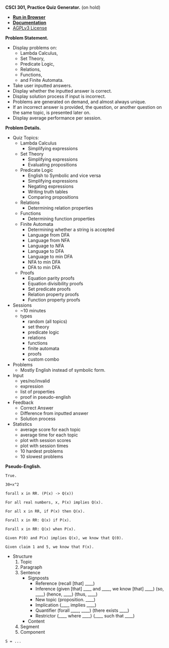 **CSCI 301, Practice Quiz Generator.** (on hold)

- [**Run in Browser**](...)
- [**Documentation**](...)
- [AGPLv3 License](LICENSE)

**Problem Statement.**

- Display problems on:
    - Lambda Calculus,
    - Set Theory,
    - Predicate Logic,
    - Relations,
    - Functions,
    - and Finite Automata.
- Take user inputted answers.
- Display whether the inputted answer is correct.
- Display solution process if input is incorrect.
- Problems are generated on demand, and almost always unique.
- If an incorrect answer is provided, the question, or another question on the same topic, is presented later on.
- Display average performance per session.

**Problem Details.**

- Quiz Topics:
    - Lambda Calculus
        - Simplifying expressions
    - Set Theory
        - Simplifying expressions
        - Evaluating propositions
    - Predicate Logic
        - English to Symbolic and vice versa
        - Simplifying expressions
        - Negating expressions
        - Writing truth tables
        - Comparing propositions
    - Relations
        - Determining relation properties
    - Functions
        - Determining function properties
    - Finite Automata
        - Determining whether a string is accepted
        - Language from DFA
        - Language from NFA
        - Language to NFA
        - Language to DFA
        - Language to min DFA
        - NFA to min DFA
        - DFA to min DFA
    - Proofs
        - Equation parity proofs
        - Equation divisibility proofs
        - Set predicate proofs
        - Relation property proofs
        - Function property proofs
- Sessions
    - ~10 minutes
    - types
        - random (all topics)
        - set theory
        - predicate logic
        - relations
        - functions
        - finite automata
        - proofs
        - custom combo
- Problems
    - Mostly English instead of symbolic form.
- Input
    - yes/no/invalid
    - expression
    - list of properties
    - proof in pseudo-english 
- Feedback
    - Correct Answer
    - Difference from inputted answer
    - Solution process
- Statistics
    - average score for each topic
    - average time for each topic
    - plot with session scores
    - plot with session times
    - 10 hardest problems
    - 10 slowest problems

<!-- **Pseudo-English Problems.**
```
...
``` -->

**Pseudo-English.**


```
True.
```
```
30+x^2
```
```
forall x in RR. (P(x) -> Q(x))
```
```
For all real numbers, x, P(x) implies Q(x).
```
```
For all x in RR, if P(x) then Q(x).
```
```
Forall x in RR: Q(x) if P(x).
```
```
Forall x in RR: Q(x) when P(x).
```
```
Given P(0) and P(x) implies Q(x), we know that Q(0).
```
```
Given claim 1 and 5, we know that F(x).
```
- Structure
    1. Topic
    1. Paragraph
    1. Sentence
        - Signposts
            - Reference (recall [that] \_\_\_\_)
            - Inference (given [that] \_\_\_\_ and \_\_\_\_, we know [that] \_\_\_\_) (so, \_\_\_\_) (hence, \_\_\_\_) (thus, \_\_\_\_)
            - New topic (proposition. \_\_\_\_)
            - Implication (\_\_\_\_ implies \_\_\_\_)
            - Quantifier (forall \_\_\_\_, \_\_\_\_) (there exists \_\_\_\_) 
            - Restrictor (\_\_\_\_ where \_\_\_\_) (\_\_\_\_ such that \_\_\_\_)
        - Content
    1. Segment
    1. Component
    
```
S = ...
```

<!-- **Pseudo-English Proofs.**

```
S = intro ~ stmt+ ~ conclusion

intro = "Proposition. " ~ prop ~ "\n Proof. " ~ proof-type ~ "\n"

proof-type = "(Direct)"
           | "(Contrapositive)" 
           | "(Contradiction)" 
           | "(Inductive)"

conclusion = "So, " ~ prop ~ " []"


prop = quantifier ~ prop
     | 
``` -->
